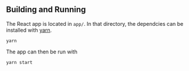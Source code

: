 ## Building and Running

The React app is located in `app/`. In that directory, the dependcies can be
installed with [yarn](https://yarnpkg.com/lang/en/).

``` shell
yarn
```

The app can then be run with

``` shell
yarn start
```
